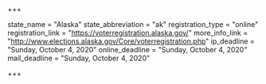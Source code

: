 +++

state_name = "Alaska"
state_abbreviation = "ak"
registration_type = "online"
registration_link = "https://voterregistration.alaska.gov/"
more_info_link = "http://www.elections.alaska.gov/Core/voterregistration.php"
ip_deadline = "Sunday, October 4, 2020"
online_deadline = "Sunday, October 4, 2020"
mail_deadline = "Sunday, October 4, 2020"

+++